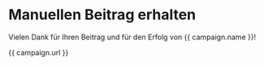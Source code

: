 # Manuellen Beitrag erhalten

Vielen Dank für Ihren Beitrag und für den Erfolg von {{ campaign.name }}!

{{ campaign.url }}
